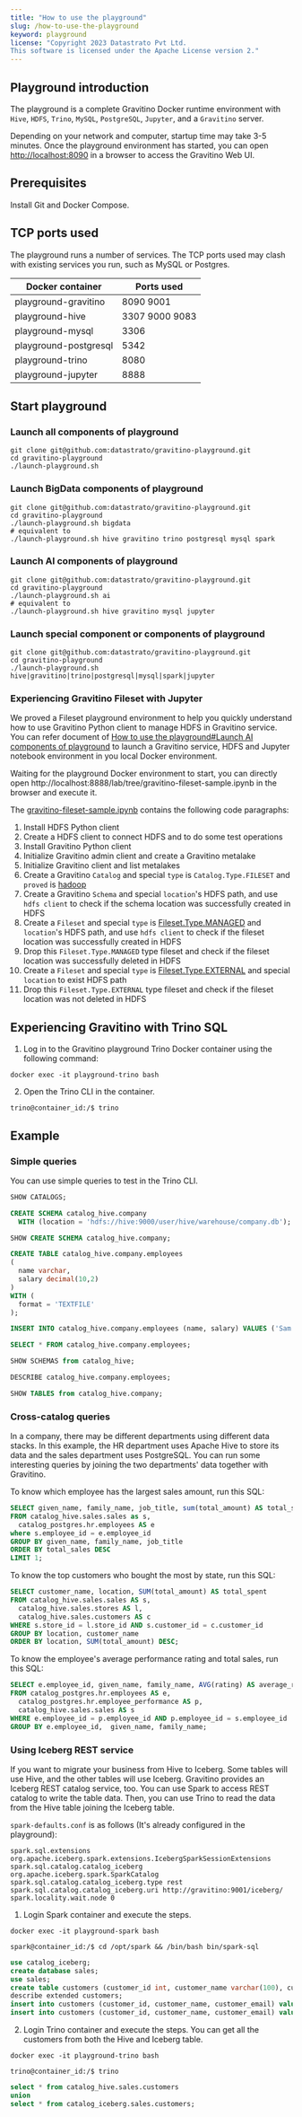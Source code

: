 ```yaml
---
title: "How to use the playground"
slug: /how-to-use-the-playground
keyword: playground
license: "Copyright 2023 Datastrato Pvt Ltd.
This software is licensed under the Apache License version 2."
---
```


## Playground introduction

The playground is a complete Gravitino Docker runtime environment with `Hive`, `HDFS`, `Trino`, `MySQL`, `PostgreSQL`, `Jupyter`, and a `Gravitino` server.

Depending on your network and computer, startup time may take 3-5 minutes. Once the playground environment has started, you can open [http://localhost:8090](http://localhost:8090) in a browser to access the Gravitino Web UI.

## Prerequisites

Install Git and Docker Compose.

## TCP ports used

The playground runs a number of services. The TCP ports used may clash with existing services you run, such as MySQL or Postgres.

| Docker container      | Ports used     |
|-----------------------|----------------|
| playground-gravitino  | 8090 9001      |
| playground-hive       | 3307 9000 9083 |
| playground-mysql      | 3306           |
| playground-postgresql | 5342           |
| playground-trino      | 8080           |
| playground-jupyter    | 8888           |

## Start playground

### Launch all components of playground
```shell
git clone git@github.com:datastrato/gravitino-playground.git
cd gravitino-playground
./launch-playground.sh
```

### Launch BigData components of playground
```shell
git clone git@github.com:datastrato/gravitino-playground.git
cd gravitino-playground
./launch-playground.sh bigdata
# equivalent to
./launch-playground.sh hive gravitino trino postgresql mysql spark
```

### Launch AI components of playground
```shell
git clone git@github.com:datastrato/gravitino-playground.git
cd gravitino-playground
./launch-playground.sh ai
# equivalent to
./launch-playground.sh hive gravitino mysql jupyter
```

### Launch special component or components of playground
```shell
git clone git@github.com:datastrato/gravitino-playground.git
cd gravitino-playground
./launch-playground.sh hive|gravitino|trino|postgresql|mysql|spark|jupyter
```

### Experiencing Gravitino Fileset with Jupyter
We proved a Fileset playground environment to help you quickly understand how to use Gravitino Python client to manage HDFS in Gravitino service.
You can refer document of [How to use the playground#Launch AI components of playground](https://datastrato.ai/docs/latest/how-to-use-the-playground#launch-ai-components-of-playground) to launch a Gravitino service, HDFS and Jupyter notebook environment in you local Docker environment.

Waiting for the playground Docker environment to start, you can directly open http://localhost:8888/lab/tree/gravitino-fileset-sample.ipynb in the browser and execute it.

The [gravitino-fileset-sample.ipynb](https://github.com/datastrato/gravitino-playground/blob/main/init/jupyter/gravitino-fileset-sample.ipynb) contains the following code paragraphs:
1. Install HDFS Python client
2. Create a HDFS client to connect HDFS and to do some test operations
3. Install Gravitino Python client
4. Initialize Gravitino admin client and create a Gravitino metalake
5. Initialize Gravitino client and list metalakes
6. Create a Gravitino `Catalog` and special `type` is `Catalog.Type.FILESET` and `proved` is [hadoop](https://datastrato.ai/docs/latest/hadoop-catalog)
7. Create a Gravitino `Schema` and special `location`'s HDFS path, and use `hdfs client` to check if the schema location was successfully created in HDFS
8. Create a `Fileset` and special `type` is [Fileset.Type.MANAGED](https://datastrato.ai/docs/latest/manage-fileset-metadata-using-gravitino#fileset-operations) and `location`'s HDFS path, and use `hdfs client` to check if the fileset location was successfully created in HDFS
9. Drop this `Fileset.Type.MANAGED` type fileset and check if the fileset location was successfully deleted in HDFS
10. Create a `Fileset` and special `type` is [Fileset.Type.EXTERNAL](https://datastrato.ai/docs/latest/manage-fileset-metadata-using-gravitino#fileset-operations) and special `location` to exist HDFS path
11. Drop this `Fileset.Type.EXTERNAL` type fileset and check if the fileset location was not deleted in HDFS

## Experiencing Gravitino with Trino SQL

1. Log in to the Gravitino playground Trino Docker container using the following command:

```shell
docker exec -it playground-trino bash
````

2. Open the Trino CLI in the container.

```shell
trino@container_id:/$ trino
```

## Example

### Simple queries

You can use simple queries to test in the Trino CLI.

```SQL
SHOW CATALOGS;

CREATE SCHEMA catalog_hive.company
  WITH (location = 'hdfs://hive:9000/user/hive/warehouse/company.db');

SHOW CREATE SCHEMA catalog_hive.company;

CREATE TABLE catalog_hive.company.employees
(
  name varchar,
  salary decimal(10,2)
)
WITH (
  format = 'TEXTFILE'
);

INSERT INTO catalog_hive.company.employees (name, salary) VALUES ('Sam Evans', 55000);

SELECT * FROM catalog_hive.company.employees;

SHOW SCHEMAS from catalog_hive;

DESCRIBE catalog_hive.company.employees;

SHOW TABLES from catalog_hive.company;
```

### Cross-catalog queries

In a company, there may be different departments using different data stacks. In this example, the HR department uses Apache Hive to store its data and the sales department uses PostgreSQL. You can run some interesting queries by joining the two departments' data together with Gravitino.

To know which employee has the largest sales amount, run this SQL:

```SQL
SELECT given_name, family_name, job_title, sum(total_amount) AS total_sales
FROM catalog_hive.sales.sales as s,
  catalog_postgres.hr.employees AS e
where s.employee_id = e.employee_id
GROUP BY given_name, family_name, job_title
ORDER BY total_sales DESC
LIMIT 1;
```

To know the top customers who bought the most by state, run this SQL:

```SQL
SELECT customer_name, location, SUM(total_amount) AS total_spent
FROM catalog_hive.sales.sales AS s,
  catalog_hive.sales.stores AS l,
  catalog_hive.sales.customers AS c
WHERE s.store_id = l.store_id AND s.customer_id = c.customer_id
GROUP BY location, customer_name
ORDER BY location, SUM(total_amount) DESC;
```

To know the employee's average performance rating and total sales, run this SQL:

```SQL
SELECT e.employee_id, given_name, family_name, AVG(rating) AS average_rating, SUM(total_amount) AS total_sales
FROM catalog_postgres.hr.employees AS e,
  catalog_postgres.hr.employee_performance AS p,
  catalog_hive.sales.sales AS s
WHERE e.employee_id = p.employee_id AND p.employee_id = s.employee_id
GROUP BY e.employee_id,  given_name, family_name;
```

### Using Iceberg REST service

If you want to migrate your business from Hive to Iceberg. Some tables will use Hive, and the other tables will use Iceberg.
Gravitino provides an Iceberg REST catalog service, too. You can use Spark to access REST catalog to write the table data.
Then, you can use Trino to read the data from the Hive table joining the Iceberg table.

`spark-defaults.conf` is as follows (It's already configured in the playground):

```text
spark.sql.extensions org.apache.iceberg.spark.extensions.IcebergSparkSessionExtensions
spark.sql.catalog.catalog_iceberg org.apache.iceberg.spark.SparkCatalog
spark.sql.catalog.catalog_iceberg.type rest
spark.sql.catalog.catalog_iceberg.uri http://gravitino:9001/iceberg/
spark.locality.wait.node 0
```

1. Login Spark container and execute the steps.

```shell
docker exec -it playground-spark bash
```

```shell
spark@container_id:/$ cd /opt/spark && /bin/bash bin/spark-sql 
```

```SQL
use catalog_iceberg;
create database sales;
use sales;
create table customers (customer_id int, customer_name varchar(100), customer_email varchar(100));
describe extended customers;    
insert into customers (customer_id, customer_name, customer_email) values (11,'Rory Brown','rory@123.com');
insert into customers (customer_id, customer_name, customer_email) values (12,'Jerry Washington','jerry@dt.com');
```

2. Login Trino container and execute the steps.
You can get all the customers from both the Hive and Iceberg table.

```shell
docker exec -it playground-trino bash
```

```shell
trino@container_id:/$ trino  
```

```SQL
select * from catalog_hive.sales.customers
union
select * from catalog_iceberg.sales.customers;
```

